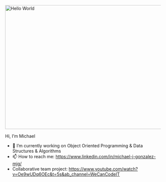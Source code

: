 <div>
<!DOCTYPE html>
 <html>
 <body>
<img src="https://miro.medium.com/max/1400/1*U-R58ahr5dtAvtSLGK2wXg.png" alt ="Hello World" width="600" height ="400"> </img> 
 </div>
 </body>
 </html>
<div> 
 <p> Hi, I’m Michael <br>
 </p> 
</div>
<!--MichaelJGonzalez/MichaelJGonzalez** is a ✨ _special_ ✨ repository because its `README.md` (this file) appears on your GitHub profile.//-->
<!--Here are some ideas to get you started:-->

- 🔭 I’m currently working on Object Oriented Programming & Data Structures & Algorithms
- 📫 How to reach me: https://www.linkedin.com/in/michael-j-gonzalez-mjg/
- Collaborative team project: https://www.youtube.com/watch?v=Oe9wUDq6OEc&t=5s&ab_channel=WeCanCodeIT

